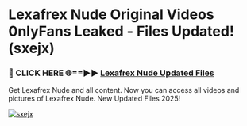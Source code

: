 # Lexafrex Nude Original Videos 0nlyFans Leaked - Files Updated! (sxejx)

<h3>🔴 CLICK HERE 🌐==►► <a href="https://tinyurl.com/y5r63du9" rel="nofollow">Lexafrex Nude Updated Files</a></h3>

Get Lexafrex Nude and all content. Now you can access all videos and pictures of Lexafrex Nude. New Updated Files 2025!

[![sxejx](https://i.imgur.com/UVo9nyh.gif)](https://tinyurl.com/y5r63du9)
